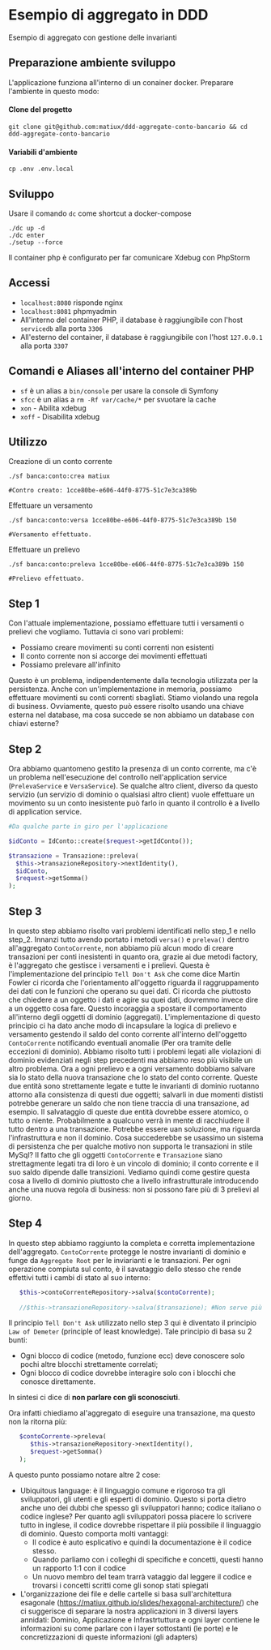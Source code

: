 Esempio di aggregato in DDD
========================

Esempio di aggregato con gestione delle invarianti

## Preparazione ambiente sviluppo
L'applicazione funziona all'interno di un conainer docker. Preparare l'ambiente in questo modo:

#### Clone del progetto
```
git clone git@github.com:matiux/ddd-aggregate-conto-bancario && cd ddd-aggregate-conto-bancario
```

#### Variabili d'ambiente
```
cp .env .env.local
```
## Sviluppo
Usare il comando `dc` come shortcut a docker-compose
```
./dc up -d
./dc enter
./setup --force
```
Il container php è configurato per far comunicare Xdebug con PhpStorm

## Accessi

* `localhost:8080` risponde nginx
* `localhost:8081` phpmyadmin
* All'interno del container PHP, il database è raggiungibile con l'host `servicedb` alla porta `3306`
* All'esterno del container, il database è raggiungibile con l'host `127.0.0.1` alla porta `3307`

## Comandi e Aliases all'interno del container PHP

* `sf` è un alias a `bin/console` per usare la console di Symfony
* `sfcc` è un alias a `rm -Rf var/cache/*` per svuotare la cache
* `xon` - Abilita xdebug
* `xoff` - Disabilita xdebug

## Utilizzo

Creazione di un conto corrente
```
./sf banca:conto:crea matiux

#Contro creato: 1cce80be-e606-44f0-8775-51c7e3ca389b
```
Effettuare un versamento
```
./sf banca:conto:versa 1cce80be-e606-44f0-8775-51c7e3ca389b 150

#Versamento effettuato.
```

Effettuare un prelievo
```
./sf banca:conto:preleva 1cce80be-e606-44f0-8775-51c7e3ca389b 150

#Prelievo effettuato.
```

## Step 1
Con l'attuale implementazione, possiamo effettuare tutti i versamenti o prelievi che vogliamo. Tuttavia ci sono vari problemi:
* Possiamo creare movimenti su conti correnti non esistenti
* Il conto corrente non si accorge dei movimenti effettuati
* Possiamo prelevare all'infinito

Questo è un problema, indipendentemente dalla tecnologia utilizzata per la persistenza. Anche con un'implementazione in memoria, 
possiamo effettuare movimenti su conti correnti sbagliati. Stiamo violando una regola di business. Ovviamente, questo può essere 
risolto usando una chiave esterna nel database, ma cosa succede se non abbiamo un database con chiavi esterne?
## Step 2
Ora abbiamo quantomeno gestito la presenza di un conto corrente, ma c'è un problema nell'esecuzione del controllo 
nell'application service (`PrelevaService` e `VersaService`). Se qualche altro client, diverso da questo servizio
(un servizio di dominio o qualsiasi altro client) vuole effettuare un movimento su un conto inesistente può farlo 
in quanto il controllo è a livello di application service.
```php
#Da qualche parte in giro per l'applicazione

$idConto = IdConto::create($request->getIdConto());

$transazione = Transazione::preleva(
  $this->transazioneRepository->nextIdentity(),
  $idConto,
  $request->getSomma()
);
```
## Step 3
In questo step abbiamo risolto vari problemi identificati nello step_1 e nello step_2. Innanzi tutto avendo
portato i metodi `versa()` e `preleva()` dentro all'aggregato `ContoCorrente`, non abbiamo più alcun modo 
di creare transazioni per conti inesistenti in quanto ora, grazie ai due metodi factory, è l'aggregato 
che gestisce i versamenti e i prelievi. Questa è l'implementazione del principio `Tell Don't Ask` che come dice 
Martin Fowler ci ricorda che l'orientamento all'oggetto riguarda il raggruppamento dei dati con le 
funzioni che operano su quei dati. Ci ricorda che piuttosto che chiedere a un oggetto i dati e agire 
su quei dati, dovremmo invece dire a un oggetto cosa fare. Questo incoraggia a spostare il comportamento 
all'interno degli oggetti di dominio (aggregati). L'implementazione di questo principio ci ha dato anche modo 
di incapsulare la logica di prelievo e versamento gestendo il saldo del conto corrente all'interno 
dell'oggetto `ContoCorrente` notificando eventuali anomalie (Per ora tramite delle eccezioni di dominio).
Abbiamo risolto tutti i problemi legati alle violazioni di dominio evidenziati negli step precedenti ma abbiamo
reso più visibile un altro problema. Ora a ogni prelievo e a ogni versamento dobbiamo salvare sia lo stato
della nuova transazione che lo stato del conto corrente. Queste due entità sono strettamente legate e tutte 
le invarianti di dominio ruotanno attorno alla consistenza di questi due oggetti; salvarli in due momenti 
dististi potrebbe generare un saldo che non tiene traccia di una transazione, ad esempio. Il salvataggio di 
queste due entità dovrebbe essere atomico, o tutto o niente. Probabilmente a qualcuno verrà in mente di 
racchiudere il tutto dentro a una transazione. Potrebbe essere uan soluzione, ma riguarda l'infrastruttura e 
non il dominio. Cosa succederebbe se usassimo un sistema di persistenza che per qualche motivo non supporta 
le transazioni in stile MySql? Il fatto che gli oggetti `ContoCorrente` e `Transazione` siano strettagmente 
legati tra di loro è un vincolo di dominio; il conto corrente e il suo saldo dipende dalle transizioni. 
Vediamo quindi come gestire questa cosa a livello di dominio piuttosto che a livello infrastrutturale introducendo 
anche una nuova regola di business: non si possono fare più di 3 prelievi al giorno. 

## Step 4
In questo step abbiamo raggiunto la completa e corretta implementazione dell'aggregato. `ContoCorrente` protegge
le nostre invarianti di dominio e funge da `Aggregate Root` per le inviarianti e le transazioni. Per ogni operazione
compiuta sul conto, è il savataggio dello stesso che rende effettivi tutti i cambi di stato al suo interno:
```php
   $this->contoCorrenteRepository->salva($contoCorrente);
   
   //$this->transazioneRepository->salva($transazione); #Non serve più
```
Il principio `Tell Don't Ask` utilizzato nello step 3 qui è diventato il principio `Law of Demeter` 
(principle of least knowledge). Tale principio di basa su 2 bunti:
* Ogni blocco di codice (metodo, funzione ecc) deve conoscere solo pochi altre blocchi strettamente correlati;
* Ogni blocco di codice dovrebbe interagire solo con i blocchi che conosce direttamente.

In sintesi ci dice di **non parlare con gli sconosciuti**.

Ora infatti chiediamo al'aggregato di eseguire una transazione, ma questo non la ritorna più:

```php
   $contoCorrente->preleva(
      $this->transazioneRepository->nextIdentity(),
      $request->getSomma()
   );
```

A questo punto possiamo notare altre 2 cose:
* Ubiquitous language: è il linguaggio comune e rigoroso tra gli sviluppatori, gli utenti e gli esperti di dominio. Questo
si porta dietro anche uno dei dubbi che spesso gli sviluppatori hanno; codice italiano o codice inglese? Per quanto agli 
sviluppatori possa piacere lo scrivere tutto in inglese, il codice dovrebbe rispettare il più possibile il linguaggio
di dominio. Questo comporta molti vantaggi:
    * Il codice è auto esplicativo e quindi la documentazione è il codice stesso.
    * Quando parliamo con i colleghi di specifiche e concetti, questi hanno un rapporto 1:1 con il codice
    * Un nuovo membro del team trarrà vataggio dal leggere il codice e trovarsi i concetti scritti come gli sonop stati spiegati
* L'organizzazione dei file e delle cartelle si basa sull'architettura esagonale (https://matiux.github.io/slides/hexagonal-architecture/)
che ci suggerisce di separare la nostra applicazioni in 3 diversi layers annidati: Dominio, Applicazione e  Infrastrtuttura e ogni
layer contiene le informazioni su come parlare con i layer sottostanti (le porte) e le concretizzazioni di queste informazioni
(gli adapters)


